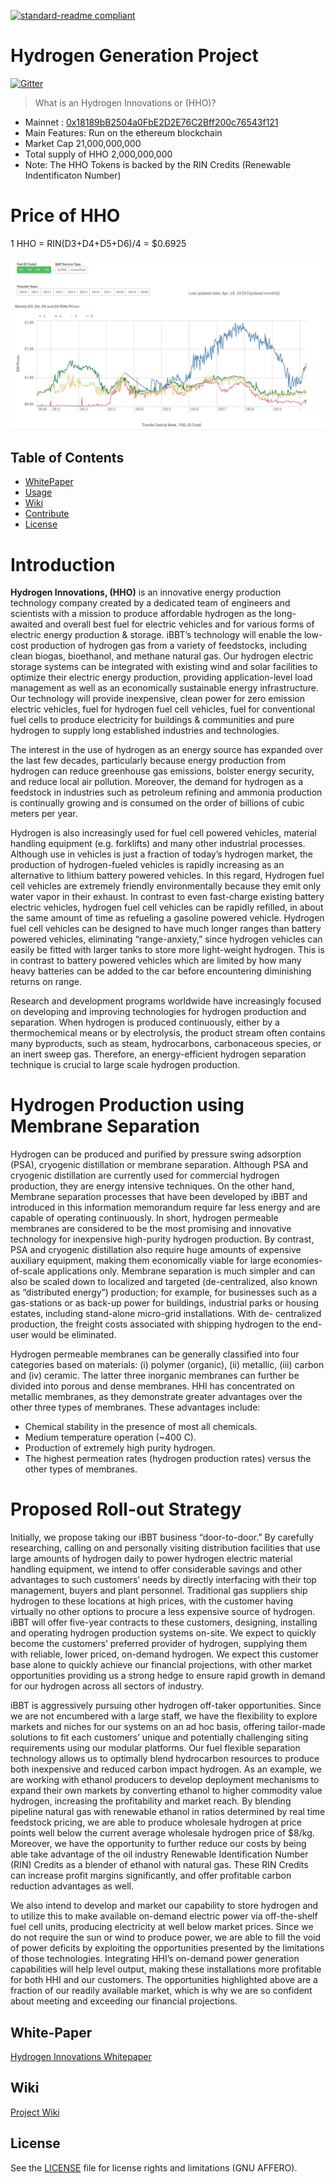 [![standard-readme compliant](https://img.shields.io/badge/readme%20style-standard-brightgreen.svg?style=flat-square)](https://github.com/RichardLitt/standard-readme)

# Hydrogen Generation Project
[![Gitter](https://badges.gitter.im/intergalacticcredits/community.svg)](https://gitter.im/Blockchain-Bank/community?utm_source=badge&utm_medium=badge&utm_campaign=pr-badge)


> What is an Hydrogen  Innovations or (HHO)?  
- Mainnet : [0x18189bB2504a0FbE2D2E76C2Bff200c76543f121](https://etherscan.io/address/0x76ace4e080c49f04a6c12756c036d3627f6b1e69)
- Main Features: Run on the ethereum blockchain
- Market Cap 21,000,000,000
- Total supply of HHO 2,000,000,000  
- Note: The HHO Tokens is backed by the RIN Credits (Renewable Indentificaton Number)

# Price of HHO
 
 1 HHO = RIN(D3+D4+D5+D6)/4 = $0.6925

![Latest RIN Prices](/images/RIN-Trades-and-Price-Information.png)

## Table of Contents
- [WhitePaper](#White-Paper)
- [Usage](#usage)
- [Wiki](#Wiki)
- [Contribute](#contribute)
- [License](#License)

# Introduction
**Hydrogen Innovations, (HHO)** is an innovative energy production technology company created by a dedicated team of engineers and scientists with a mission to produce affordable hydrogen as the long-awaited and overall best fuel for electric vehicles and for various forms of electric energy production & storage. iBBT’s technology will enable the low-cost production of hydrogen gas from a variety of feedstocks, including clean biogas, bioethanol, and methane natural gas. Our hydrogen electric storage systems can be integrated with existing wind and solar facilities to optimize their electric energy production, providing application-level load management as well as an economically sustainable energy infrastructure. Our technology will provide inexpensive, clean power for zero emission electric vehicles, fuel for hydrogen fuel cell vehicles, fuel for conventional fuel cells to produce electricity for buildings & communities and pure hydrogen to supply long established industries and technologies.

The interest in the use of hydrogen as an energy source has expanded over the last few decades, particularly because energy production from hydrogen can reduce greenhouse gas emissions, bolster energy security, and reduce local air pollution. Moreover, the demand for hydrogen as a feedstock in industries such as petroleum refining and ammonia production is continually growing and is consumed on the order of billions of cubic meters per year.

Hydrogen is also increasingly used for fuel cell powered vehicles, material handling equipment (e.g. forklifts) and many other industrial processes. Although use in vehicles is just a fraction of today’s hydrogen market, the production of hydrogen-fueled vehicles is rapidly increasing as an alternative to lithium battery powered vehicles. In this regard, Hydrogen fuel cell vehicles are extremely friendly environmentally because they emit only water vapor in their exhaust. In contrast to even fast-charge existing battery electric vehicles, hydrogen fuel cell vehicles can be rapidly refilled, in about the same amount of time as refueling a gasoline powered vehicle. Hydrogen fuel cell vehicles can be designed to have much longer ranges than battery powered vehicles, eliminating “range-anxiety,” since hydrogen vehicles can easily be fitted with larger tanks to store more light-weight hydrogen. This is in contrast to battery powered vehicles which are limited by how many heavy batteries can be added to the car before encountering diminishing returns on range.

Research and development programs worldwide have increasingly focused on developing and improving technologies for hydrogen production and separation. When hydrogen is produced continuously, either by a thermochemical means or by electrolysis, the product stream often contains many byproducts, such as steam, hydrocarbons, carbonaceous species, or an inert sweep gas. Therefore, an energy-efficient hydrogen separation technique is crucial to large scale hydrogen production.

# Hydrogen Production using Membrane Separation

Hydrogen can be produced and purified by pressure swing adsorption (PSA), cryogenic distillation or membrane separation. Although PSA and cryogenic distillation are currently used for commercial hydrogen production, they are energy intensive techniques. On the other hand, Membrane separation processes that have been developed by iBBT and introduced in this information memorandum require far less energy and are capable of operating continuously. In short, hydrogen permeable membranes are considered to be the most promising and innovative technology for inexpensive high-purity hydrogen production. By contrast, PSA and cryogenic distillation also require huge amounts of expensive auxiliary equipment, making them economically viable for large economies-of-scale applications only. Membrane separation is much simpler and can also be scaled down to localized and targeted (de-centralized, also known as “distributed energy”) production; for example, for businesses such as a gas-stations or as back-up power for buildings, industrial parks or housing estates, including stand-alone micro-grid installations. With de- centralized production, the freight costs associated with shipping hydrogen to the end-user would be eliminated.

Hydrogen permeable membranes can be generally classified into four categories based on materials: (i) polymer (organic), (ii) metallic, (iii) carbon and (iv) ceramic. The latter three inorganic membranes can further be divided into porous and dense membranes. HHI has concentrated on metallic membranes, as they demonstrate greater advantages over the other three types of membranes. These advantages include:
- Chemical stability in the presence of most all chemicals.
- Medium temperature operation (~400 C).
- Production of extremely high purity hydrogen.
- The highest permeation rates (hydrogen production rates) versus the other types of
membranes.

# Proposed Roll-out Strategy

Initially, we propose taking our iBBT business “door-to-door.” By carefully researching, calling on and personally visiting distribution facilities that use large amounts of hydrogen daily to power hydrogen electric material handling equipment, we intend to offer considerable savings and other advantages to such customers’ needs by directly interfacing with their top management, buyers and plant personnel. Traditional gas suppliers ship hydrogen to these locations at high prices, with the customer having virtually no other options to procure a less expensive source of hydrogen. iBBT will offer five-year contracts to these customers, designing, installing and operating hydrogen production systems on-site. We expect to quickly become the customers’ preferred provider of hydrogen, supplying them with reliable, lower priced, on-demand hydrogen. We expect this customer base alone to quickly achieve our financial projections, with other market opportunities providing us a strong hedge to ensure rapid growth in demand for our hydrogen across all sectors of industry.

iBBT is aggressively pursuing other hydrogen off-taker opportunities. Since we are not encumbered with a large staff, we have the flexibility to explore markets and niches for our systems on an ad hoc basis, offering tailor-made solutions to fit each customers’ unique and potentially challenging siting requirements using our modular platforms. Our fuel flexible separation technology allows us to optimally blend hydrocarbon resources to produce both inexpensive and reduced carbon impact hydrogen. As an example, we are working with ethanol producers to develop deployment mechanisms to expand their own markets by converting ethanol to higher commodity value hydrogen, increasing the profitability and market reach. By blending pipeline natural gas with renewable ethanol in ratios determined by real time feedstock pricing, we are able to produce wholesale hydrogen at price points well below the current average wholesale hydrogen price of $8/kg. Moreover, we have the opportunity to further reduce our costs by being able take advantage of the oil industry Renewable Identification Number (RIN) Credits as a blender of ethanol with natural gas. These RIN Credits can increase profit margins significantly, and offer profitable carbon reduction advantages as well.

We also intend to develop and market our capability to store hydrogen and to utilize this to make available on-demand electric power via off-the-shelf fuel cell units, producing electricity at well below market prices. Since we do not require the sun or wind to produce power, we are able to fill the void of power deficits by exploiting the opportunities presented by the limitations of those technologies. Integrating HHI’s on-demand power generation capabilities will help level output, making these installations more profitable for both HHI and our customers. The opportunities highlighted above are a fraction of our readily available market, which is why we are so confident about meeting and exceeding our financial projections.

## White-Paper
[Hydrogen Innovations Whitepaper](https://github.com/Hydrogen-Blockchain-Innovations/HydrogenToken/blob/master/docs/(v1.6)%20HHO%20White%20Paper%20%5BRevised%5D.pdf)

## Wiki
[Project Wiki](https://github.com/Hydrogen-Blockchain-Innovations/HydrogenToken/wiki)

## License

See the [LICENSE](LICENSE.md) file for license rights and limitations (GNU AFFERO).


